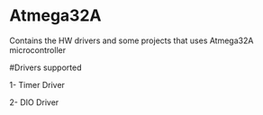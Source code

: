 # Atmega32A
Contains the HW drivers and some projects that uses Atmega32A microcontroller

#Drivers supported

1- Timer Driver

2- DIO Driver
